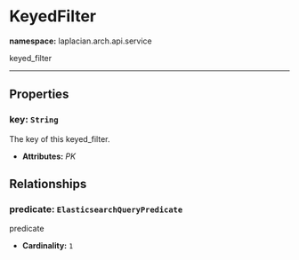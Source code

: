 # **KeyedFilter**
**namespace:** laplacian.arch.api.service

keyed_filter



---

## Properties

### key: `String`
The key of this keyed_filter.
- **Attributes:** *PK*

## Relationships

### predicate: `ElasticsearchQueryPredicate`
predicate
- **Cardinality:** `1`